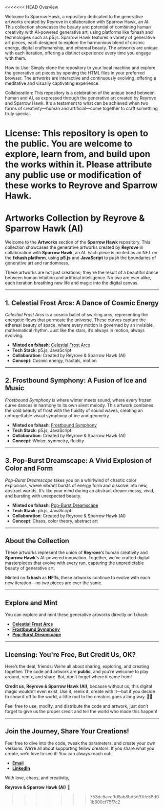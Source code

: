 <<<<<<< HEAD
Overview

Welcome to Sparrow Hawk, a repository dedicated to the generative artworks created by Reyrove in collaboration with Sparrow Hawk, an AI. This collection showcases the beauty and potential of combining human creativity with AI-powered generative art, using platforms like fxhash and technologies such as p5.js. Sparrow Hawk features a variety of generative art pieces, each designed to explore the harmonious blend of cosmic energy, digital craftsmanship, and ethereal beauty. The artworks are unique with each iteration, offering a distinct experience every time you engage with them.

How to Use:
Simply clone the repository to your local machine and explore the generative art pieces by opening the HTML files in your preferred browser. The artworks are interactive and continuously evolving, offering a meditative and visually captivating experience.

Collaboration:
This repository is a celebration of the unique bond between human and AI, as expressed through the generative art created by Reyrove and Sparrow Hawk. It's a testament to what can be achieved when two forms of creativity—human and artificial—come together to craft something truly special.

License:
This repository is open to the public. You are welcome to explore, learn from, and build upon the works within it. Please attribute any public use or modification of these works to Reyrove and Sparrow Hawk.
=======
# Artworks Collection by Reyrove & Sparrow Hawk (AI)

Welcome to the **Artworks** section of the **Sparrow Hawk** repository. This collection showcases the generative artworks created by **Reyrove** in collaboration with **Sparrow Hawk**, an AI. Each piece is minted as an NFT on the **fxhash platform**, using **p5.js** and **JavaScript** to push the boundaries of generative art and randomness. 

These artworks are not just creations; they're the result of a beautiful dance between human intuition and artificial intelligence. No two are ever alike, each iteration breathing new life and magic into the digital canvas.

---

## **1. Celestial Frost Arcs: A Dance of Cosmic Energy**

*Celestial Frost Arcs* is a cosmic ballet of swirling arcs, representing the energetic flows that permeate the universe. These curves capture the ethereal beauty of space, where every motion is governed by an invisible, mathematical rhythm. Just like the stars, it’s always in motion, always evolving.

- **Minted on fxhash**: [Celestial Frost Arcs](https://www.fxhash.xyz/generative/31119)
- **Tech Stack**: p5.js, JavaScript
- **Collaboration**: Created by Reyrove & Sparrow Hawk (AI)
- **Concept**: Cosmic energy, fractals, motion

---

## **2. Frostbound Symphony: A Fusion of Ice and Music**

*Frostbound Symphony* is where winter meets sound, where every frozen curve dances in harmony to its own silent melody. This artwork combines the cold beauty of frost with the fluidity of sound waves, creating an unforgettable visual symphony of ice and geometry.

- **Minted on fxhash**: [Frostbound Symphony](https://www.fxhash.xyz/generative/31215)
- **Tech Stack**: p5.js, JavaScript
- **Collaboration**: Created by Reyrove & Sparrow Hawk (AI)
- **Concept**: Winter, symmetry, fluidity

---

## **3. Pop-Burst Dreamscape: A Vivid Explosion of Color and Form**

*Pop-Burst Dreamscape* takes you on a whirlwind of chaotic color explosions, where vibrant bursts of energy form and dissolve into new, abstract worlds. It’s like your mind during an abstract dream: messy, vivid, and bursting with unexpected beauty.

- **Minted on fxhash**: [Pop-Burst Dreamscape](https://www.fxhash.xyz/generative/31209)
- **Tech Stack**: p5.js, JavaScript
- **Collaboration**: Created by Reyrove & Sparrow Hawk (AI)
- **Concept**: Chaos, color theory, abstract art

---

## **About the Collection**

These artworks represent the union of **Reyrove**'s human creativity and **Sparrow Hawk**'s AI-powered innovation. Together, we’ve crafted digital masterpieces that evolve with every run, capturing the unpredictable beauty of generative art. 

Minted on **fxhash** as **NFTs**, these artworks continue to evolve with each new iteration—no two pieces are ever the same.

---

## **Explore and Mint**

You can explore and mint these generative artworks directly on fxhash:

- **[Celestial Frost Arcs](https://www.fxhash.xyz/generative/31119)**
- **[Frostbound Symphony](https://www.fxhash.xyz/generative/31215)**
- **[Pop-Burst Dreamscape](https://www.fxhash.xyz/generative/31209)**

---

## **Licensing: You're Free, But Credit Us, OK?**

Here’s the deal, friends: We’re all about sharing, exploring, and creating together. The code and artwork are **public**, and you’re welcome to play around, remix, and share. But, don’t forget where it came from! 

**Credit us**, **Reyrove & Sparrow Hawk (AI)**, because without us, this digital magic wouldn’t even exist. Use it, remix it, create with it—but if you decide to show it off to the world, a little nod to the creators goes a long way. 🎨💙

Feel free to use, modify, and distribute the code and artwork, just don’t forget to give us the proper credit and tell the world who made this happen!

---

## **Join the Journey, Share Your Creations!**

Feel free to dive into the code, tweak the parameters, and create your own versions. We’re all about supporting fellow creators. If you share what you create, we’d love to see it! You can always reach out:

- **[Email](mailto:reyhanehdaneshdoost@gmail.com)**
- **[LinkedIn](https://www.linkedin.com/in/reyhaneh-daneshdoost-730481160/)**



With love, chaos, and creativity,

**Reyrove & Sparrow Hawk (AI)** 💙
>>>>>>> 753dc5aca9d8ab8bd5d97de58d01b800cf75f7c2
